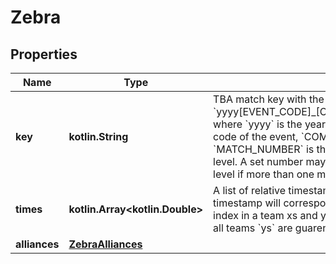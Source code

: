 
# Zebra

## Properties

| Name          | Type                                    | Description                                                                                                                                                                                                                                                                                                                                                                                                        | Notes |
| ------------- | --------------------------------------- | ------------------------------------------------------------------------------------------------------------------------------------------------------------------------------------------------------------------------------------------------------------------------------------------------------------------------------------------------------------------------------------------------------------------ | ----- |
| **key**       | **kotlin.String**                       | TBA match key with the format &#x60;yyyy[EVENT_CODE]_[COMP_LEVEL]m[MATCH_NUMBER]&#x60;, where &#x60;yyyy&#x60; is the year, and &#x60;EVENT_CODE&#x60; is the event code of the event, &#x60;COMP_LEVEL&#x60; is (qm, ef, qf, sf, f), and &#x60;MATCH_NUMBER&#x60; is the match number in the competition level. A set number may be appended to the competition level if more than one match in required per set. |
| **times**     | **kotlin.Array&lt;kotlin.Double&gt;**   | A list of relative timestamps for each data point. Each timestamp will correspond to the X and Y value at the same index in a team xs and ys arrays. &#x60;times&#x60;, all teams &#x60;xs&#x60; and all teams &#x60;ys&#x60; are guarenteed to be the same length.                                                                                                                                                |
| **alliances** | [**ZebraAlliances**](ZebraAlliances.md) |                                                                                                                                                                                                                                                                                                                                                                                                                    |

